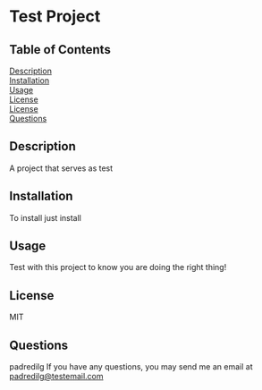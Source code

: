 # Test Project
  
## Table of Contents
[Description](#Description)</br>
[Installation](#Installation)</br>[Usage](#Usage)</br>[License](#License)</br>[License](#License)</br>[Questions](#Questions)

## Description
A project that serves as test

## Installation
To install just install

## Usage
Test with this project to know you are doing the right thing!


## License
MIT




## Questions
padredilg
If you have any questions, you may send me an email at padredilg@testemail.com
